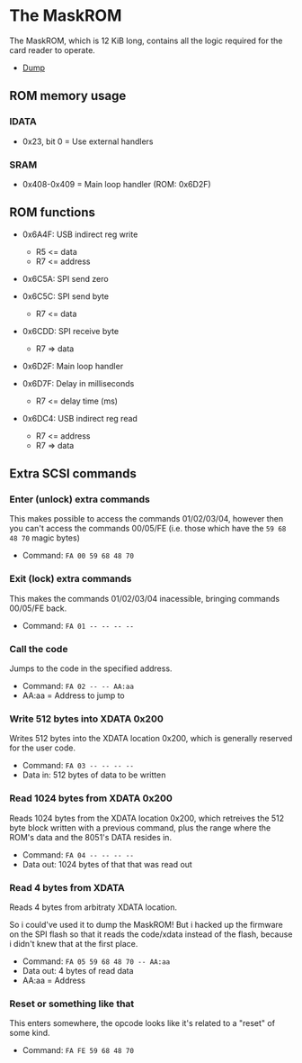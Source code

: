 # The MaskROM

The MaskROM, which is 12 KiB long, contains all the logic required for the card reader to operate.

- [Dump](MaskROM.bin)

## ROM memory usage

### IDATA

- 0x23, bit 0 = Use external handlers

### SRAM

- 0x408-0x409 = Main loop handler (ROM: 0x6D2F)

## ROM functions

- 0x6A4F: USB indirect reg write
  - R5 <= data
  - R7 <= address

- 0x6C5A: SPI send zero

- 0x6C5C: SPI send byte
  - R7 <= data

- 0x6CDD: SPI receive byte
  - R7 => data

- 0x6D2F: Main loop handler

- 0x6D7F: Delay in milliseconds
  - R7 <= delay time (ms)

- 0x6DC4: USB indirect reg read
  - R7 <= address
  - R7 => data

## Extra SCSI commands

### Enter (unlock) extra commands

This makes possible to access the commands 01/02/03/04, however then you can't access
the commands 00/05/FE (i.e. those which have the `59 68 48 70` magic bytes)

- Command: `FA 00 59 68 48 70`

### Exit (lock) extra commands

This makes the commands 01/02/03/04 inacessible, bringing commands 00/05/FE back.

- Command: `FA 01 -- -- -- --`

### Call the code

Jumps to the code in the specified address.

- Command: `FA 02 -- -- AA:aa`
- AA:aa = Address to jump to

### Write 512 bytes into XDATA 0x200

Writes 512 bytes into the XDATA location 0x200, which is generally reserved for the user code.

- Command: `FA 03 -- -- -- --`
- Data in: 512 bytes of data to be written

### Read 1024 bytes from XDATA 0x200

Reads 1024 bytes from the XDATA location 0x200, which retreives the 512 byte block written with
a previous command, plus the range where the ROM's data and the 8051's DATA resides in.

- Command: `FA 04 -- -- -- --`
- Data out: 1024 bytes of that that was read out

### Read 4 bytes from XDATA

Reads 4 bytes from arbitraty XDATA location.

So i could've used it to dump the MaskROM!
But i hacked up the firmware on the SPI flash so that it reads the code/xdata instead of the flash,
because i didn't knew that at the first place.

- Command: `FA 05 59 68 48 70 -- AA:aa`
- Data out: 4 bytes of read data
- AA:aa = Address

### Reset or something like that

This enters somewhere, the opcode looks like it's related to a "reset" of some kind.

- Command: `FA FE 59 68 48 70`

